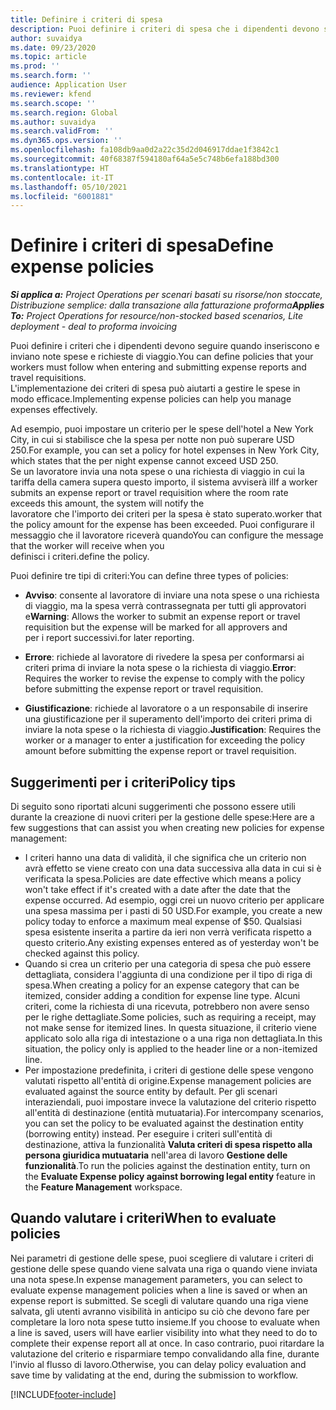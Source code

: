 ```yaml
---
title: Definire i criteri di spesa
description: Puoi definire i criteri di spesa che i dipendenti devono seguire quando inseriscono e inviano note spese e richieste di viaggio.
author: suvaidya
ms.date: 09/23/2020
ms.topic: article
ms.prod: ''
ms.search.form: ''
audience: Application User
ms.reviewer: kfend
ms.search.scope: ''
ms.search.region: Global
ms.author: suvaidya
ms.search.validFrom: ''
ms.dyn365.ops.version: ''
ms.openlocfilehash: fa108db9aa0d2a22c35d2d046917ddae1f3842c1
ms.sourcegitcommit: 40f68387f594180af64a5e5c748b6efa188bd300
ms.translationtype: HT
ms.contentlocale: it-IT
ms.lasthandoff: 05/10/2021
ms.locfileid: "6001881"
---
```

# <a name="define-expense-policies"></a><span data-ttu-id="33d5c-103">Definire i criteri di spesa</span><span class="sxs-lookup"><span data-stu-id="33d5c-103">Define expense policies</span></span>

<span data-ttu-id="33d5c-104">_**Si applica a:** Project Operations per scenari basati su risorse/non stoccate, Distribuzione semplice: dalla transazione alla fatturazione proforma_</span><span class="sxs-lookup"><span data-stu-id="33d5c-104">_**Applies To:** Project Operations for resource/non-stocked based scenarios, Lite deployment - deal to proforma invoicing_</span></span>

<span data-ttu-id="33d5c-105">Puoi definire i criteri che i dipendenti devono seguire quando inseriscono e inviano note spese e richieste di viaggio.</span><span class="sxs-lookup"><span data-stu-id="33d5c-105">You can define policies that your workers must follow when entering and submitting expense reports and travel requisitions.</span></span>         
<span data-ttu-id="33d5c-106">L'implementazione dei criteri di spesa può aiutarti a gestire le spese in modo efficace.</span><span class="sxs-lookup"><span data-stu-id="33d5c-106">Implementing expense policies can help you manage expenses effectively.</span></span>         

<span data-ttu-id="33d5c-107">Ad esempio, puoi impostare un criterio per le spese dell'hotel a New York City, in cui si stabilisce che la spesa per notte non può superare USD 250.</span><span class="sxs-lookup"><span data-stu-id="33d5c-107">For example, you can set a policy for hotel expenses in New York City, which states that the per night expense cannot exceed USD 250.</span></span>       
<span data-ttu-id="33d5c-108">Se un lavoratore invia una nota spese o una richiesta di viaggio in cui la tariffa della camera supera questo importo, il sistema avviserà il</span><span class="sxs-lookup"><span data-stu-id="33d5c-108">If a worker submits an expense report or travel requisition where the room rate exceeds this amount, the system will notify the</span></span>         
<span data-ttu-id="33d5c-109">lavoratore che l'importo dei criteri per la spesa è stato superato.</span><span class="sxs-lookup"><span data-stu-id="33d5c-109">worker that the policy amount for the expense has been exceeded.</span></span> <span data-ttu-id="33d5c-110">Puoi configurare il messaggio che il lavoratore riceverà quando</span><span class="sxs-lookup"><span data-stu-id="33d5c-110">You can configure the message that the worker will receive when you</span></span>        
<span data-ttu-id="33d5c-111">definisci i criteri.</span><span class="sxs-lookup"><span data-stu-id="33d5c-111">define the policy.</span></span>      
        
<span data-ttu-id="33d5c-112">Puoi definire tre tipi di criteri:</span><span class="sxs-lookup"><span data-stu-id="33d5c-112">You can define three types of policies:</span></span>         
        
- <span data-ttu-id="33d5c-113">**Avviso**: consente al lavoratore di inviare una nota spese o una richiesta di viaggio, ma la spesa verrà contrassegnata per tutti gli approvatori e</span><span class="sxs-lookup"><span data-stu-id="33d5c-113">**Warning**: Allows the worker to submit an expense report or travel requisition but the expense will be marked for all approvers and</span></span>         
  <span data-ttu-id="33d5c-114">per i report successivi.</span><span class="sxs-lookup"><span data-stu-id="33d5c-114">for later reporting.</span></span>        

- <span data-ttu-id="33d5c-115">**Errore**: richiede al lavoratore di rivedere la spesa per conformarsi ai criteri prima di inviare la nota spese o la richiesta di viaggio.</span><span class="sxs-lookup"><span data-stu-id="33d5c-115">**Error**: Requires the worker to revise the expense to comply with the policy before submitting the expense report or travel requisition.</span></span>        
 
 - <span data-ttu-id="33d5c-116">**Giustificazione**: richiede al lavoratore o a un responsabile di inserire una giustificazione per il superamento dell'importo dei criteri prima di inviare la nota spese o la richiesta di viaggio.</span><span class="sxs-lookup"><span data-stu-id="33d5c-116">**Justification**: Requires the worker or a manager to enter a justification for exceeding the policy amount before submitting the expense report or travel requisition.</span></span>        

## <a name="policy-tips"></a><span data-ttu-id="33d5c-117">Suggerimenti per i criteri</span><span class="sxs-lookup"><span data-stu-id="33d5c-117">Policy tips</span></span>
<span data-ttu-id="33d5c-118">Di seguito sono riportati alcuni suggerimenti che possono essere utili durante la creazione di nuovi criteri per la gestione delle spese:</span><span class="sxs-lookup"><span data-stu-id="33d5c-118">Here are a few suggestions that can assist you when creating new policies for expense management:</span></span> 

- <span data-ttu-id="33d5c-119">I criteri hanno una data di validità, il che significa che un criterio non avrà effetto se viene creato con una data successiva alla data in cui si è verificata la spesa.</span><span class="sxs-lookup"><span data-stu-id="33d5c-119">Policies are date effective which means a policy won't take effect if it's created with a date after the date that the expense occurred.</span></span> <span data-ttu-id="33d5c-120">Ad esempio, oggi crei un nuovo criterio per applicare una spesa massima per i pasti di 50 USD.</span><span class="sxs-lookup"><span data-stu-id="33d5c-120">For example, you create a new policy today to enforce a maximum meal expense of $50.</span></span> <span data-ttu-id="33d5c-121">Qualsiasi spesa esistente inserita a partire da ieri non verrà verificata rispetto a questo criterio.</span><span class="sxs-lookup"><span data-stu-id="33d5c-121">Any existing expenses entered as of yesterday won't be checked against this policy.</span></span>
- <span data-ttu-id="33d5c-122">Quando si crea un criterio per una categoria di spesa che può essere dettagliata, considera l'aggiunta di una condizione per il tipo di riga di spesa.</span><span class="sxs-lookup"><span data-stu-id="33d5c-122">When creating a policy for an expense category that can be itemized, consider adding a condition for expense line type.</span></span> <span data-ttu-id="33d5c-123">Alcuni criteri, come la richiesta di una ricevuta, potrebbero non avere senso per le righe dettagliate.</span><span class="sxs-lookup"><span data-stu-id="33d5c-123">Some policies, such as requiring a receipt, may not make sense for itemized lines.</span></span> <span data-ttu-id="33d5c-124">In questa situazione, il criterio viene applicato solo alla riga di intestazione o a una riga non dettagliata.</span><span class="sxs-lookup"><span data-stu-id="33d5c-124">In this situation, the policy only is applied to the header line or a non-itemized line.</span></span> 
- <span data-ttu-id="33d5c-125">Per impostazione predefinita, i criteri di gestione delle spese vengono valutati rispetto all'entità di origine.</span><span class="sxs-lookup"><span data-stu-id="33d5c-125">Expense management policies are evaluated against the source entity by default.</span></span> <span data-ttu-id="33d5c-126">Per gli scenari interaziendali, puoi impostare invece la valutazione del criterio rispetto all'entità di destinazione (entità mutuataria).</span><span class="sxs-lookup"><span data-stu-id="33d5c-126">For intercompany scenarios, you can set the policy to be evaluated against the destination entity (borrowing entity) instead.</span></span> <span data-ttu-id="33d5c-127">Per eseguire i criteri sull'entità di destinazione, attiva la funzionalità **Valuta criteri di spesa rispetto alla persona giuridica mutuataria** nell'area di lavoro **Gestione delle funzionalità**.</span><span class="sxs-lookup"><span data-stu-id="33d5c-127">To run the policies against the destination entity, turn on the **Evaluate Expense policy against borrowing legal entity** feature in the **Feature Management** workspace.</span></span>

## <a name="when-to-evaluate-policies"></a><span data-ttu-id="33d5c-128">Quando valutare i criteri</span><span class="sxs-lookup"><span data-stu-id="33d5c-128">When to evaluate policies</span></span>

<span data-ttu-id="33d5c-129">Nei parametri di gestione delle spese, puoi scegliere di valutare i criteri di gestione delle spese quando viene salvata una riga o quando viene inviata una nota spese.</span><span class="sxs-lookup"><span data-stu-id="33d5c-129">In expense management parameters, you can select to evaluate expense management policies when a line is saved or when an expense report is submitted.</span></span> <span data-ttu-id="33d5c-130">Se scegli di valutare quando una riga viene salvata, gli utenti avranno visibilità in anticipo su ciò che devono fare per completare la loro nota spese tutto insieme.</span><span class="sxs-lookup"><span data-stu-id="33d5c-130">If you choose to evaluate when a line is saved, users will have earlier visibility into what they need to do to complete their expense report all at once.</span></span> <span data-ttu-id="33d5c-131">In caso contrario, puoi ritardare la valutazione del criterio e risparmiare tempo convalidando alla fine, durante l'invio al flusso di lavoro.</span><span class="sxs-lookup"><span data-stu-id="33d5c-131">Otherwise, you can delay policy evaluation and save time by validating at the end, during the submission to workflow.</span></span>


[!INCLUDE[footer-include](../includes/footer-banner.md)]